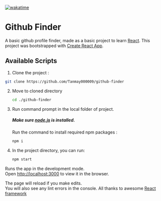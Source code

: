 [![wakatime](https://wakatime.com/badge/github/Tanmay000009/github-finder.svg)](https://wakatime.com/badge/github/Tanmay000009/github-finder)

# Github Finder
A basic github profile finder, made as a basic project to learn [React](https://reactjs.org/).
This project was bootstrapped with [Create React App](https://github.com/facebook/create-react-app).

## Available Scripts

1. Clone the project : 
 ```sh
 git clone https://github.com/Tanmay000009/github-finder
 ```

2. Move to cloned directory
   ```sh
   cd ./github-finder
   ```

3. Run command prompt in the local folder of project.
   ##### Make sure [node.js](https://nodejs.org/en/) is installed.
  
   Run the command to install required npm packages :
   ```sh
   npm i
   ```

4. In the project directory, you can run:
   ```sh
   npm start
   ```

Runs the app in the development mode.\
Open [http://localhost:3000](http://localhost:3000) to view it in the browser.

The page will reload if you make edits.\
You will also see any lint errors in the console. All thanks to awesome [React framework](https://reactjs.org/)

